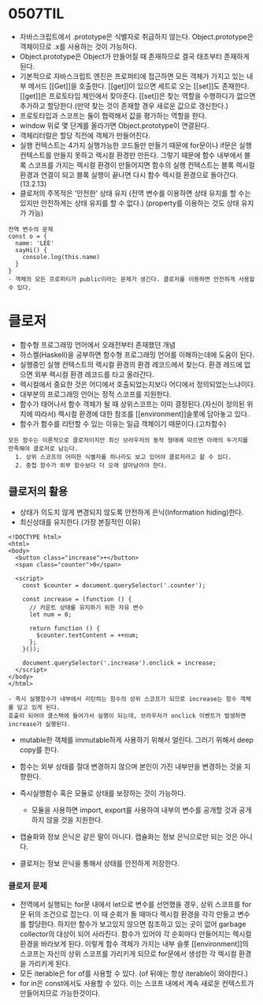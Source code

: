 # 0507TIL
- 자바스크립트에서 .prototype은 식별자로 취급하지 않는다. Object.prototype은 객체이므로 .x를 사용하는 것이 가능하다.
- Object.prototype은 Object가 만들어질 때 존재하므로 결국 태초부터 존재하게 된다.
- 기본적으로 자바스크립트 엔진은 프로퍼티에 접근하면 모든 객체가 가지고 있는 내부 메서드 [[Get]]을 호출한다. [[get]]이 있으면 세트로 오는 [[set]]도 존재한다. [[get]]은 프로토타입 체인에서 찾아준다. [[set]]은 찾는 역할을 수행하다가 없으면 추가하고 할당한다.(만약 찾는 것이 존재할 경우 새로운 값으로 갱신한다.)
- 프로토타입과 스코프는 둘이 협력해서 값을 평가하는 역할을 한다.
- window 위로 몇 단계를 올라가면 Object.prototype이 연결된다.
- 객체리터럴은 할당 직전에 객체가 만들어진다.
- 실행 컨텍스트는 4가지 실행가능한 코드들만 만들기 때문에 for문이나 if문은 실행 컨텍스트를 만들지 못하고 렉시컬 환경만 만든다. 그렇기 때문에 함수 내부에서 블록 스코프를 가지는 렉시컬 환경이 만들어지면 함수의 실행 컨텍스트는 블록 렉시컬 환경과 연결이 되고 블록 실행이 끝나면 다시 함수 렉시컬 환경으로 돌아간다. (13.2.13)
- 클로저의 주목적은 '안전한' 상태 유지 (전역 변수를 이용하면 상태 유지를 할 수는 있지만 안전하게는 상태 유지를 할 수 없다.) (property를 이용하는 것도 상태 유지가 가능)
```
전역 변수의 문제
const o = {
  name: 'LEE'
  sayHi() {
    console.log(this.name)
  }
}
- 객체의 모든 프로퍼티가 public이라는 문제가 생긴다. 클로저를 이용하면 안전하게 사용할 수 있다.
```
# 클로저
- 함수형 프로그래밍 언어에서 오래전부터 존재했던 개념
- 하스켈(Haskell)을 공부하면 함수형 프로그래밍 언어를 이해하는데에 도움이 된다.
- 실행중인 실행 컨텍스트의 렉시컬 환경의 환경 레코드에서 찾는다. 환경 레드에 없으면 외부 렉시컬 환경 레코드를 타고 올라간다.
- 렉시컬에서 중요한 것은 어디에서 호출되었는지보다 어디에서 정의되었는느냐이다.
- 대부분의 프로그래밍 언어는 정적 스코프를 지원한다.
- 함수가 태어나서 함수 객체가 될 때 상위스코프는 이미 결정된다.(자신이 정의된 위치에 따라서) 렉시컬 환경에 대한 참조를 [[environment]]슬롯에 담아놓고 있다.
- 함수가 함수를 리턴할 수 있는 이유는 일급 객체이기 때문이다.(고차함수)
```
모든 함수는 이론적으로 클로저이지만 최신 브라우저의 동작 형태에 따르면 아래의 두가지를 만족해야 클로저로 남는다.
  1. 상위 스코프의 어떠한 식별자를 하나라도 보고 있어야 클로저라고 할 수 있다.
  2. 중첩 함수가 외부 함수보다 더 오래 살아남아야 한다.
```
## 클로저의 활용
- 상태가 의도치 않게 변경되지 않도록 안전하게 은닉(Information hiding)한다.
- 최신상태를 유지한다.(가장 본질적인 이유)

```
<!DOCTYPE html>
<html>
<body>
  <button class="increase">+</button>
  <span class="counter">0</span>

  <script>
    const $counter = document.querySelector('.counter');

    const increase = (function () {
      // 카운트 상태를 유지하기 위한 자유 변수
      let num = 0;

      return function () {
        $counter.textContent = ++num;
      };
    }());

    document.querySelector('.increase').onclick = increase;
  </script>
</body>
</html>

- 즉시 실행함수가 내부에서 리턴하는 함수의 상위 스코프가 되므로 increase는 함수 객체를 담고 있게 된다.
호출이 되어야 콜스택에 들어가서 실행이 되는데, 브라우저가 onclick 이벤트가 발생하면 increase가 실행된다.
```
- mutable한 객체를 immutable하게 사용하기 위해서 얼린다. 그러기 위해서 deep copy를 한다.
- 함수는 외부 상태를 절대 변경하지 않으며 본인이 가진 내부만을 변경하는 것을 지향한다.

- 즉시실행함수 혹은 모듈로 상태를 보장하는 것이 가능하다.
  - 모듈을 사용하면 import, export를 사용하여 내부의 변수를 공개할 것과 공개하지 않을 것을 지원한다.
- 캡슐화와 정보 은닉은 같은 말이 아니다. 캡슐화는 정보 은닉으로만 되는 것은 아니다.
- 클로저는 정보 은닉을 통해서 상태를 안전하게 저장한다.

### 클로저 문제
- 전역에서 실행되는 for문 내에서 let으로 변수를 선언했을 경우, 상위 스코프를 for문 뒤의 조건으로 잡는다. 이 때 순회가 돌 때마다 렉시컬 환경을 각각 만들고 변수를 할당한다. 하지만 함수가 보고있지 않으면 참조하고 있는 곳이 없어 garbage collector의 대상이 되어 사라진다. 함수가 있어야 각 순회마다 만들어지는 렉시컬 환경을 바라보게 된다. 이렇게 함수 객체가 가지는 내부 슬롯 [[environment]]의 스코프는 자신의 상위 스코프를 가리키게 되므로 for문에서 생성한 각 렉시컬 환경을 가리키게 된다.
- 모든 iterable은 for of를 사용할 수 있다. (of 뒤에는 항상 iterable이 와야한다.)
- for in은 const에서도 사용할 수 있다. 이는 스코프 내에서 계속 새로운 컨텍스트가 만들어지므로 가능한것이다.